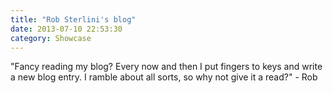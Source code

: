 ```yaml
---
title: "Rob Sterlini's blog"
date: 2013-07-10 22:53:30
category: Showcase
---
```


"Fancy reading my blog? Every now and then I put fingers to keys and write a new blog entry. I ramble about all sorts, so why not give it a read?" - Rob
